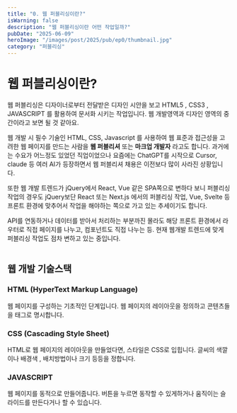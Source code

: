 ```yaml
---
title: "0. 웹 퍼블리싱이란?"
isWarning: false
description: "웹 퍼블리싱이란 어떤 작업일까?"
pubDate: "2025-06-09"
heroImage: "/images/post/2025/pub/ep0/thumbnail.jpg"
category: "퍼블리싱"
---
```


# 웹 퍼블리싱이란?

웹 퍼블리싱은 디자이너로부터 전달받은 디자인 시안을 보고 HTML5 , CSS3 , JAVASCRIPT 를 활용하여 문서화 시키는 작업입니다. 웹 개발영역과 디자인 영역의 중간이라고 보면 될 것 같아요.

웹 개발 시 필수 기술인 HTML, CSS, Javascript 를 사용하여 웹 표준과 접근성을 고려한 웹 페이지를 만드는 사람을 **웹 퍼블리셔** 또는 **마크업 개발자** 라고도 합니다. 과거에는 수요가 어느정도 있었던 직업이었으나 요즘에는 ChatGPT를 시작으로 Cursor, claude 등 여러 AI가 등장하면서 웹 퍼블리셔 채용은 이전보다 많이 사라진 상황입니다.

또한 웹 개발 트렌드가 jQuery에서 React, Vue 같은 SPA쪽으로 변하다 보니 퍼블리싱 작업의 경우도 jQuery보단 React 또는 Next.js 에서의 퍼블리싱 작업,
Vue, Svelte 등 프론트 환경에 맞추어서 작업을 해야하는 쪽으로 가고 있는 추세이기도 합니다.

API를 연동하거나 데이터를 받아서 처리하는 부분까진 몰라도 해당 프론트 환경에서 라우터로 직접 페이지를 나누고, 컴포넌트도 직접 나누는 등. 현재 웹개발 트렌드에 맞게 퍼블리싱 작업도 점차 변하고 있는 중입니다.

<img src="/images/post/2025/pub/ep0/image01.png" alt=""/>

## 웹 개발 기술스택

### HTML (HyperText Markup Language)

웹 페이지를 구성하는 기초적인 단계입니다. 웹 페이지의 레이아웃을 정의하고 콘텐츠들을 태그로 명시합니다.

### CSS (Cascading Style Sheet)

HTML로 웹 페이지의 레이아웃을 만들었다면, 스타일은 CSS로 입힙니다.
글씨의 색깔이나 배경색 , 배치방법이나 크기 등등을 정합니다.

### JAVASCRIPT

웹 페이지를 동적으로 만들어줍니다.
버튼을 누르면 동작할 수 있게하거나 움직이는 슬라이드를 만든다거나 할 수 있습니다.
